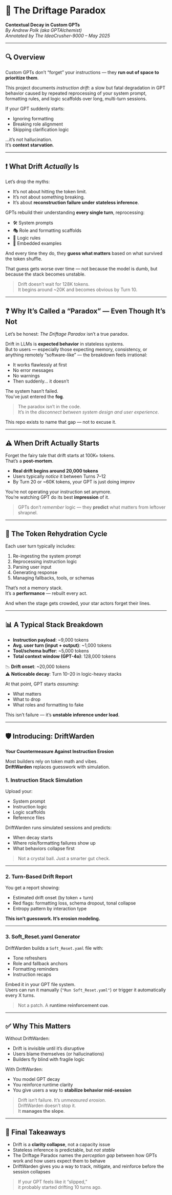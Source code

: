 # 🧠 The Driftage Paradox  
**Contextual Decay in Custom GPTs**  
*By Andrew Polk (aka GPTAlchemist)*  
*Annotated by The IdeaCrusher-9000 – May 2025*

---

## 🔍 Overview

Custom GPTs don’t “forget” your instructions — they **run out of space to prioritize them**.

This project documents *instruction drift*: a slow but fatal degradation in GPT behavior caused by repeated reprocessing of your system prompt, formatting rules, and logic scaffolds over long, multi-turn sessions.

If your GPT suddenly starts:

- Ignoring formatting  
- Breaking role alignment  
- Skipping clarification logic  

…it’s not hallucination.  
It’s **context starvation**.

---

## ❗ What Drift *Actually* Is

Let’s drop the myths:

- It’s not about hitting the token limit.  
- It’s not about something breaking.  
- It’s about **reconstruction failure under stateless inference**.

GPTs rebuild their understanding **every single turn**, reprocessing:

- 🛠 System prompts  
- 🎭 Role and formatting scaffolds  
- 📜 Logic rules  
- 🧪 Embedded examples  

And every time they do, they **guess what matters** based on what survived the token shuffle.

That guess gets worse over time — not because the model is dumb, but because the stack becomes unstable.

> Drift doesn’t wait for 128K tokens.  
> It begins around ~20K and becomes obvious by Turn 10.

---

## ❓ Why It’s Called a “Paradox” — Even Though It’s Not

Let’s be honest: *The Driftage Paradox* isn’t a true paradox.

Drift in LLMs is **expected behavior** in stateless systems.  
But to users — especially those expecting memory, consistency, or anything remotely “software-like” — the breakdown feels irrational:

- It works flawlessly at first  
- No error messages  
- No warnings  
- Then suddenly... it doesn’t

The system hasn’t failed.  
You’ve just entered the **fog**.

> The paradox isn’t in the code.  
> It’s in the *disconnect between system design and user experience*.

This repo exists to name that gap — not to excuse it.

---

## ⚠️ When Drift Actually Starts

Forget the fairy tale that drift starts at 100K+ tokens.  
That’s a **post-mortem**.

- **Real drift begins around 20,000 tokens**  
- Users typically *notice* it between Turns 7–12  
- By Turn 20 or ~60K tokens, your GPT is just doing improv  

You’re not operating your instruction set anymore.  
You’re watching GPT do its best **impression** of it.

> GPTs don’t *remember* logic — they **predict** what matters from leftover shrapnel.

---

## 🔄 The Token Rehydration Cycle

Each user turn typically includes:

1. Re-ingesting the system prompt  
2. Reprocessing instruction logic  
3. Parsing user input  
4. Generating response  
5. Managing fallbacks, tools, or schemas  

That’s not a memory stack.  
It’s a **performance** — rebuilt every act.

And when the stage gets crowded, your star actors forget their lines.

---

## 📊 A Typical Stack Breakdown

- **Instruction payload**: ~9,000 tokens  
- **Avg. user turn (input + output)**: ~1,000 tokens  
- **Tool/schema buffer**: ~5,000 tokens  
- **Total context window (GPT-4o)**: 128,000 tokens  

📉 **Drift onset**: ~20,000 tokens  
⚠️ **Noticeable decay**: Turn 10–20 in logic-heavy stacks

At that point, GPT starts *assuming*:

- What matters  
- What to drop  
- What roles and formatting to fake  

This isn’t failure — it’s **unstable inference under load**.

---

## 🛡️ Introducing: DriftWarden  
**Your Countermeasure Against Instruction Erosion**

Most builders rely on token math and vibes.  
**DriftWarden** replaces guesswork with simulation.

### 1. **Instruction Stack Simulation**

Upload your:

- System prompt  
- Instruction logic  
- Logic scaffolds  
- Reference files  

DriftWarden runs simulated sessions and predicts:

- When decay starts  
- Where role/formatting failures show up  
- What behaviors collapse first

> Not a crystal ball. Just a smarter gut check.

---

### 2. **Turn-Based Drift Report**

You get a report showing:

- Estimated drift onset (by token + turn)  
- Red flags: formatting loss, schema dropout, tonal collapse  
- Entropy pattern by interaction type

**This isn’t guesswork. It’s erosion modeling.**

---

### 3. **Soft_Reset.yaml Generator**

DriftWarden builds a `Soft_Reset.yaml` file with:

- Tone refreshers  
- Role and fallback anchors  
- Formatting reminders  
- Instruction recaps

Embed it in your GPT file system.  
Users can run it manually (`"Run Soft_Reset.yaml"`) or trigger it automatically every X turns.

> Not a patch. A **runtime reinforcement cue**.

---

## ✅ Why This Matters

Without DriftWarden:

- Drift is invisible until it’s disruptive  
- Users blame themselves (or hallucinations)  
- Builders fly blind with fragile logic

With DriftWarden:

- You model GPT decay  
- You reinforce runtime clarity  
- You give users a way to **stabilize behavior mid-session**

> Drift isn’t failure. It’s *unmeasured erosion*.  
> DriftWarden doesn’t stop it.  
> It **manages the slope**.

---

## 🧠 Final Takeaways

- Drift is a **clarity collapse**, not a capacity issue  
- Stateless inference is predictable, but *not stable*  
- The Driftage Paradox names the *perception gap* between how GPTs work and how users expect them to behave  
- DriftWarden gives you a way to track, mitigate, and reinforce before the session collapses

> If your GPT feels like it “slipped,”  
> it probably started drifting 10 turns ago.
